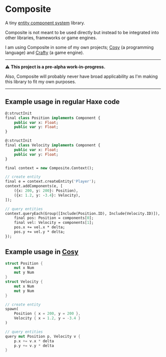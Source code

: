 # Composite

A tiny [entity component system](https://en.wikipedia.org/wiki/Entity_component_system) library.

Composite is not meant to be used directly but instead to be integrated into other libraries, frameworks or game engines.

I am using Composite in some of my own projects; [Cosy](https://github.com/anissen/cosy) (a programming language) and [Crafty](https://github.com/anissen/crafty) (a game engine).

---

:warning: **This project is a pre-alpha work-in-progress.**

Also, Composite will probably never have broad applicability as I'm making this library to fit my own purposes.

---

## Example usage in regular Haxe code
```haxe
@:structInit
final class Position implements Component {
    public var x: Float;
    public var y: Float;
}

@:structInit
final class Velocity implements Component {
    public var x: Float;
    public var y: Float;
}

final context = new Composite.Context();

// create entity
final e = context.createEntity('Player');
context.addComponents(e, [
    ({x: 200, y: 200}: Position),
    ({x: 1.2, y: -3.4}: Velocity),
]);

// query entities
context.queryEach(Group([Include(Position.ID), Include(Velocity.ID)]), (entity, components) -> {
    final pos: Position = components[0];
    final vel: Velocity = components[1];
    pos.x += vel.x * delta;
    pos.y += vel.y * delta;
});
```

## Example usage in [Cosy](https://github.com/anissen/cosy)
```rust
struct Position {
    mut x Num
    mut y Num
}
struct Velocity {
    mut x Num
    mut y Num
}

// create entity
spawn(
    Position { x = 200, y = 200 }, 
    Velocity { x = 1.2, y = -3.4 }
)

// query entities
query mut Position p, Velocity v {
    p.x += v.x * delta
    p.y += v.y * delta
}
``` 
